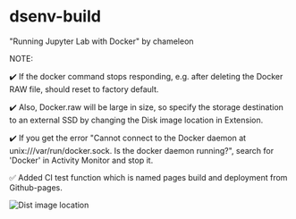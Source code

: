 # dsenv-build
"Running Jupyter Lab with Docker" by chameleon

NOTE: 

✔️ If the docker command stops responding, e.g. after deleting the Docker RAW file, should reset to factory default. 

✔️ Also, Docker.raw will be large in size, so specify the storage destination to an external SSD by changing the Disk image location in Extension.

✔️ If you get the error "Cannot connect to the Docker daemon at unix:///var/run/docker.sock. Is the docker daemon running?", search for 'Docker' in Activity Monitor and stop it.

✅ Added CI test function which is named pages build and deployment from Github-pages.


![Dist image location](https://github.com/keita-sa/dsenv-build/assets/58361623/ee3d9f26-6102-4b7e-9da4-32f2b8eeeaa2)
